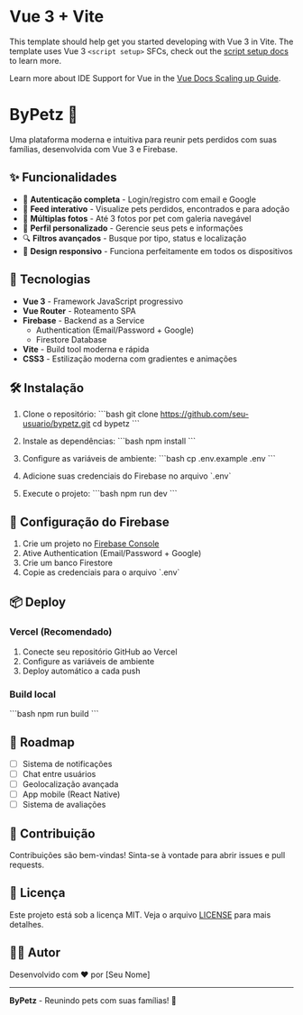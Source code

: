 # Vue 3 + Vite

This template should help get you started developing with Vue 3 in Vite. The template uses Vue 3 `<script setup>` SFCs, check out the [script setup docs](https://v3.vuejs.org/api/sfc-script-setup.html#sfc-script-setup) to learn more.

Learn more about IDE Support for Vue in the [Vue Docs Scaling up Guide](https://vuejs.org/guide/scaling-up/tooling.html#ide-support).
# ByPetz 🐾

Uma plataforma moderna e intuitiva para reunir pets perdidos com suas famílias, desenvolvida com Vue 3 e Firebase.

## ✨ Funcionalidades

- 🔐 **Autenticação completa** - Login/registro com email e Google
- 📱 **Feed interativo** - Visualize pets perdidos, encontrados e para adoção
- 📸 **Múltiplas fotos** - Até 3 fotos por pet com galeria navegável
- 👤 **Perfil personalizado** - Gerencie seus pets e informações
- 🔍 **Filtros avançados** - Busque por tipo, status e localização
- 📱 **Design responsivo** - Funciona perfeitamente em todos os dispositivos

## 🚀 Tecnologias

- **Vue 3** - Framework JavaScript progressivo
- **Vue Router** - Roteamento SPA
- **Firebase** - Backend as a Service
  - Authentication (Email/Password + Google)
  - Firestore Database
- **Vite** - Build tool moderna e rápida
- **CSS3** - Estilização moderna com gradientes e animações

## 🛠️ Instalação

1. Clone o repositório:
\`\`\`bash
git clone https://github.com/seu-usuario/bypetz.git
cd bypetz
\`\`\`

2. Instale as dependências:
\`\`\`bash
npm install
\`\`\`

3. Configure as variáveis de ambiente:
\`\`\`bash
cp .env.example .env
\`\`\`

4. Adicione suas credenciais do Firebase no arquivo \`.env\`

5. Execute o projeto:
\`\`\`bash
npm run dev
\`\`\`

## 🔧 Configuração do Firebase

1. Crie um projeto no [Firebase Console](https://console.firebase.google.com)
2. Ative Authentication (Email/Password + Google)
3. Crie um banco Firestore
4. Copie as credenciais para o arquivo \`.env\`

## 📦 Deploy

### Vercel (Recomendado)
1. Conecte seu repositório GitHub ao Vercel
2. Configure as variáveis de ambiente
3. Deploy automático a cada push

### Build local
\`\`\`bash
npm run build
\`\`\`

## 🎯 Roadmap

- [ ] Sistema de notificações
- [ ] Chat entre usuários
- [ ] Geolocalização avançada
- [ ] App mobile (React Native)
- [ ] Sistema de avaliações

## 🤝 Contribuição

Contribuições são bem-vindas! Sinta-se à vontade para abrir issues e pull requests.

## 📄 Licença

Este projeto está sob a licença MIT. Veja o arquivo [LICENSE](LICENSE) para mais detalhes.

## 👨‍💻 Autor

Desenvolvido com ❤️ por [Seu Nome]

---

**ByPetz** - Reunindo pets com suas famílias! 🐾